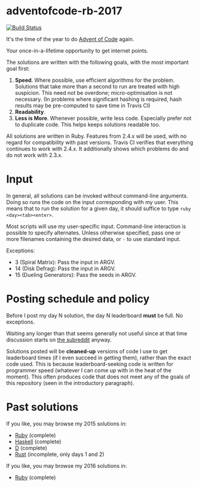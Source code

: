 # adventofcode-rb-2017

[![Build Status](https://travis-ci.org/petertseng/adventofcode-rb-2017.svg?branch=master)](https://travis-ci.org/petertseng/adventofcode-rb-2017)

It's the time of the year to do [Advent of Code](http://adventofcode.com) again.

Your once-in-a-lifetime opportunity to get internet points.

The solutions are written with the following goals, with the most important goal first:

1. **Speed**.
   Where possible, use efficient algorithms for the problem.
   Solutions that take more than a second to run are treated with high suspicion.
   This need not be overdone; micro-optimisation is not necessary.
   (In problems where significant hashing is required, hash results may be pre-computed to save time in Travis CI)
2. **Readability**.
3. **Less is More**.
   Whenever possible, write less code.
   Especially prefer not to duplicate code.
   This helps keeps solutions readable too.

All solutions are written in Ruby.
Features from 2.4.x will be used, with no regard for compatibility with past versions.
Travis CI verifies that everything continues to work with 2.4.x.
It additionally shows which problems do and do not work with 2.3.x.

# Input

In general, all solutions can be invoked without command-line arguments.
Doing so runs the code on the input corresponding with my user.
This means that to run the solution for a given day, it should suffice to type `ruby <day><tab><enter>`.

Most scripts will use my user-specific input.
Command-line interaction is possible to specify alternates.
Unless otherwise specified, pass one or more filenames containing the desired data, or `-` to use standard input.

Exceptions:

* 3 (Spiral Matrix): Pass the input in ARGV.
* 14 (Disk Defrag): Pass the input in ARGV.
* 15 (Dueling Generators): Pass the seeds in ARGV.

# Posting schedule and policy

Before I post my day N solution, the day N leaderboard **must** be full.
No exceptions.

Waiting any longer than that seems generally not useful since at that time discussion starts on [the subreddit](https://www.reddit.com/r/adventofcode) anyway.

Solutions posted will be **cleaned-up** versions of code I use to get leaderboard times (if I even succeed in getting them), rather than the exact code used.
This is because leaderboard-seeking code is written for programmer speed (whatever I can come up with in the heat of the moment).
This often produces code that does not meet any of the goals of this repository (seen in the introductory paragraph).

# Past solutions

If you like, you may browse my 2015 solutions in:
* [Ruby](https://github.com/petertseng/adventofcode-rb-2015) (complete)
* [Haskell](https://github.com/petertseng/adventofcode-hs-2015) (complete)
* [D](https://github.com/petertseng/adventofcode-d-2015) (complete)
* [Rust](https://github.com/petertseng/adventofcode-rs-2015) (incomplete, only days 1 and 2)

If you like, you may browse my 2016 solutions in:
* [Ruby](https://github.com/petertseng/adventofcode-rb-2016) (complete)
